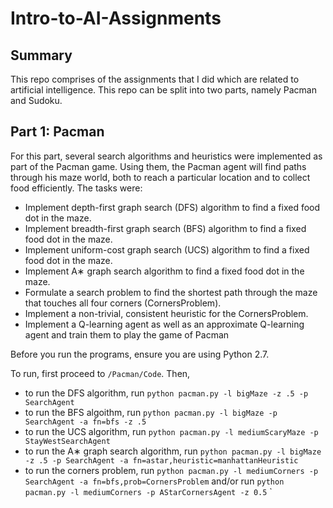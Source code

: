 # Intro-to-AI-Assignments

## Summary
This repo comprises of the assignments that I did which are related to artificial intelligence. This repo can be split into two parts, namely Pacman and Sudoku.

## Part 1: Pacman
For this part, several search algorithms and heuristics were implemented as part of the Pacman game. 
Using them, the Pacman agent will find paths through his maze world, both to reach a particular location and
to collect food efficiently. The tasks were:

- Implement depth-first graph search (DFS) algorithm to find a fixed food dot in the maze.
- Implement breadth-first graph search (BFS) algorithm to find a fixed food dot in the maze.
- Implement uniform-cost graph search (UCS) algorithm to find a fixed food dot in the maze.
- Implement A∗ graph search algorithm to find a fixed food dot in the maze.
- Formulate a search problem to find the shortest path through the maze that touches all four corners (CornersProblem).
- Implement a non-trivial, consistent heuristic for the CornersProblem.
- Implement a Q-learning agent as well as an approximate Q-learning agent and train them to play the game of Pacman

Before you run the programs, ensure you are using Python 2.7.

To run, first proceed to `/Pacman/Code`. Then, 

- to run the DFS algorithm, run `python pacman.py -l bigMaze -z .5 -p SearchAgent`
- to run the BFS algoithm, run `python pacman.py -l bigMaze -p SearchAgent -a fn=bfs -z .5`
- to run the UCS algorithm, run `python pacman.py -l mediumScaryMaze -p StayWestSearchAgent`
- to run the A∗ graph search algorithm, run `python pacman.py -l bigMaze -z .5 -p SearchAgent -a fn=astar,heuristic=manhattanHeuristic`
- to run the corners problem, run `python pacman.py -l mediumCorners -p SearchAgent -a fn=bfs,prob=CornersProblem` 
and/or run `python pacman.py -l mediumCorners -p AStarCornersAgent -z 0.5`
`
